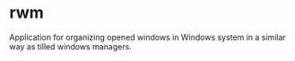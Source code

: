 # rwm
Application for organizing opened windows in Windows system in a similar way as tilled windows managers.
